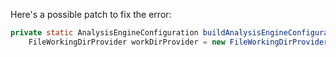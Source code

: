 Here's a possible patch to fix the error:

```java
private static AnalysisEngineConfiguration buildAnalysisEngineConfiguration() {
    FileWorkingDirProvider workDirProvider = new FileWorkingDirProvider();

